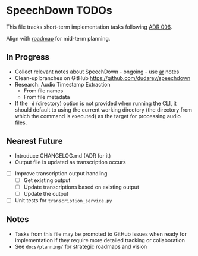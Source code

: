 # SpeechDown TODOs

This file tracks short-term implementation tasks following [ADR 006](docs/adrs/006_task_tracking_approach.md).

Align with [roadmap](docs/planning/roadmap.md) for mid-term planning.

## In Progress

- Collect relevant notes about SpeechDown - ongoing - use [ar](docs/notes/ar.md) notes
- Clean-up branches on GitHub https://github.com/dudarev/speechdown
- Research: Audio Timestamp Extraction
  - From file names
  - From file metadata
- If the `-d` (directory) option is not provided when running the CLI, it should default to using the current working directory (the directory from which the command is executed) as the target for processing audio files.

## Nearest Future

- Introduce CHANGELOG.md (ADR for it)
- Output file is updated as transcription occurs
- [ ] Improve transcription output handling
  - [ ] Get existing output
  - [ ] Update transcriptions based on existing output
  - [ ] Update the output
- [ ] Unit tests for `transcription_service.py`

## Notes

- Tasks from this file may be promoted to GitHub issues when ready for implementation if they require more detailed tracking or collaboration
- See `docs/planning/` for strategic roadmaps and vision
